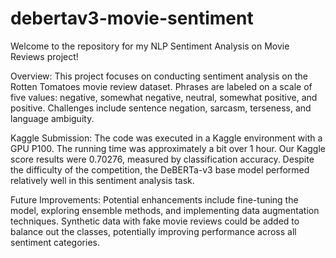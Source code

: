 # debertav3-movie-sentiment
Welcome to the repository for my NLP Sentiment Analysis on Movie Reviews project!

Overview:
This project focuses on conducting sentiment analysis on the Rotten Tomatoes movie review dataset. Phrases are labeled on a scale of five values: negative, somewhat negative, neutral, somewhat positive, and positive. Challenges include sentence negation, sarcasm, terseness, and language ambiguity.

Kaggle Submission:
The code was executed in a Kaggle environment with a GPU P100. The running time was approximately a bit over 1 hour. Our Kaggle score results were 0.70276, measured by classification accuracy. Despite the difficulty of the competition, the DeBERTa-v3 base model performed relatively well in this sentiment analysis task.

Future Improvements:
Potential enhancements include fine-tuning the model, exploring ensemble methods, and implementing data augmentation techniques. Synthetic data with fake movie reviews could be added to balance out the classes, potentially improving performance across all sentiment categories.
